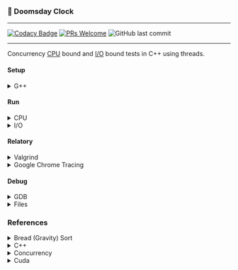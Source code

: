 ### 🧠 Doomsday Clock

---

[![Codacy Badge](https://api.codacy.com/project/badge/Grade/81542b5583a84f89857c7a18fdb5b5f2)](https://www.codacy.com/manual/Sphinxs/Doomsday-clock?utm_source=github.com&utm_medium=referral&utm_content=Sphinxs/Doomsday-clock&utm_campaign=Badge_Grade) [![PRs Welcome](https://img.shields.io/badge/PRs-welcome-brightgreen.svg?style=flat-square)](http://makeapullrequest.com) ![GitHub last commit](https://img.shields.io/github/last-commit/sphinxs/Doomsday-clock)

---

Concurrency [CPU](https://stackoverflow.com/questions/868568/what-do-the-terms-cpu-bound-and-i-o-bound-mean) bound and [I/O](https://stackoverflow.com/questions/868568/what-do-the-terms-cpu-bound-and-i-o-bound-mean) bound tests in C++ using threads.

#### Setup

<details>
<summary>G++</summary>

Install the G++ compiler:

```sh
apt install build-essential g++
```

</details>

#### Run

<details>
<summary>CPU</summary>

Compile the CPU example:

```sh
g++ cpu.cpp libraries/functions.cpp -o cpu.bin -std=c++17 -O3 && ./cpu.bin
```

Compile the CPU thread example:

```sh
g++ cpuThread.cpp libraries/functionsThread.cpp -pthread -o cpuThread.bin -std=c++17 -O3 && ./cpuThread.bin
```

</details>

<details>
<summary>I/O</summary>

Compile the I/O example:

```sh
g++ io.cpp libraries/functions.cpp -o io.bin -std=c++17 -O3 && ./io.bin
```

Compile the I/O thread example:

```sh
g++ ioThread.cpp libraries/functionsThread.cpp -pthread -o ioThread.bin -std=c++17 -O3 && ./ioThread.bin
```

</details>

#### Relatory

<details>
<summary>Valgrind</summary>

Install the Valgrind:

```sh
apt install valgrind
```

And execute using some binary file as input:

```sh
valgrind --tool=callgrind ./cpu.bin # io.bin
```

The Valgrind will generate a _calgrind.out_ file that can be interpreted by tools like [Gprof 2 Dot](https://github.com/jrfonseca/gprof2dot) (`gprof2dot -f callgrind callgrind.out.* | dot -Tsvg -o output.svg` and then convert from SVG to PNG) or [kcache Grind](http://kcachegrind.sourceforge.net/html/Home.html)

> These two tools are not demonstrated here in both cases: as Python dependencies and as System dependencies, its necessary that you install by yourself, to export the SVG file generated, use the [Ink Scape](https://inkscape.org/) (`inkscape -z -e output.png  input.svg`)

More tools [here](https://stackoverflow.com/questions/375913/how-can-i-profile-c-code-running-on-linux?rq=1)

</details>

<details>
<summary>Google Chrome Tracing</summary>

Its possible to generate a relatory by using some clock time like the Chrono C++ libraries, and format a JSON file that contains the time executions in miliseconds to show in the [Google Chrome Tracing](chrome://tracing/) native tool.

More about [here](https://www.youtube.com/watch?v=xlAH4dbMVnU).

</details>

#### Debug

<details>
<summary>GDB</summary>

```sh
gdb *.bin  # Load executable
```

```sh
run  # Execute the executable
```

```sh
backtrace  # Summary how the executable is running
```

```sh
kill  # Stop the executable
```

</details>

<details>
<summary>Files</summary>

To debug the generated file, two options are good to large files:

1. [Glogg](https://glogg.bonnefon.org/)

2. [Less](https://pt.wikipedia.org/wiki/Less)

</details>

### References

<details>
<summary>Bread (Gravity) Sort</summary>

[Gravity Sort (Bead Sort) Explained](https://www.youtube.com/watch?v=MneHbUXyKHg)

[Wiki Bread Sort](https://en.wikipedia.org/wiki/Bead_sort)

[Sorts](https://youtu.be/S0RtR2Yllzk?t=206)

[Bead Sort - A Natural Sorting Algorithm](https://www.geeksforgeeks.org/bead-sort-natural-sorting-algorithm/)

[Bead sort](https://rosettacode.org/wiki/Sorting_algorithms/Bead_sort)

[Bead Sort Algorithm](https://discourse.opengenus.org/t/bead-sort-algorithm/121)

[What is the fastest sorting algorithm](https://www.quora.com/What-is-the-fastest-sorting-algorithm)

</details>

<details>
<summary>C++</summary>

[Modern CPP features](https://github.com/AnthonyCalandra/modern-cpp-features)

[CPP Cheatsheet](https://github.com/mortennobel/cpp-cheatsheet)

</details>

<details>
<summary>Concurrency</summary>

[Concurrent Programming with C++ 11](https://www.youtube.com/playlist?list=PL5jc9xFGsL8E12so1wlMS0r0hTQoJL74M)

[Programming Concurrency In C++ - Part One](https://www.c-sharpcorner.com/article/programming-concurrency-in-cpp-part-1/)

[Programming Concurrency In C++ - Part Two](https://www.c-sharpcorner.com/article/programming-concurrency-in-cpp-part-2/)

[C++ Multithreading](https://www.tutorialspoint.com/cplusplus/cpp_multithreading.htm)

[Threads in C++](https://www.youtube.com/watch?v=wXBcwHwIt_I)

[Function Pointers in C++](https://www.youtube.com/watch?v=p4sDgQ-jao4)

</details>

<details>
<summary>Cuda</summary>

[GPU Accelerated Computing with C and C++](https://developer.nvidia.com/how-to-cuda-c-cpp)

[CUDA C/C++ Basics](https://www.nvidia.com/docs/IO/116711/sc11-cuda-c-basics.pdf)

</details>
